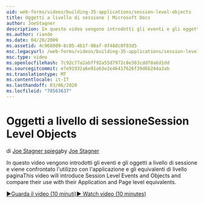 ```yaml
---
uid: web-forms/videos/building-35-applications/session-level-objects
title: Oggetti a livello di sessione | Microsoft Docs
author: JoeStagner
description: In questo video vengono introdotti gli eventi e gli oggetti a livello di sessione e viene confrontato l'utilizzo con l'applicazione e gli equivalenti di livello pagina
ms.author: riande
ms.date: 04/20/2009
ms.assetid: 4c968009-8c05-4b1f-98af-df48dc0f93d5
msc.legacyurl: /web-forms/videos/building-35-applications/session-level-objects
msc.type: video
ms.openlocfilehash: 7c92c77a2abff92a55d7972c8e383cddf8a6d1dd
ms.sourcegitcommit: e7e91932a6e91a63e2e46417626f39d6b244a3ab
ms.translationtype: MT
ms.contentlocale: it-IT
ms.lasthandoff: 03/06/2020
ms.locfileid: "78563637"
---
```

# <a name="session-level-objects"></a><span data-ttu-id="cefc8-103">Oggetti a livello di sessione</span><span class="sxs-lookup"><span data-stu-id="cefc8-103">Session Level Objects</span></span>

<span data-ttu-id="cefc8-104">di [Joe Stagner spiega](https://github.com/JoeStagner)</span><span class="sxs-lookup"><span data-stu-id="cefc8-104">by [Joe Stagner](https://github.com/JoeStagner)</span></span>

<span data-ttu-id="cefc8-105">In questo video vengono introdotti gli eventi e gli oggetti a livello di sessione e viene confrontato l'utilizzo con l'applicazione e gli equivalenti di livello pagina</span><span class="sxs-lookup"><span data-stu-id="cefc8-105">This video will introduce Session Level Events and Objects and compare their use with their Application and Page level equivalents.</span></span>

[<span data-ttu-id="cefc8-106">&#9654;Guarda il video (10 minuti)</span><span class="sxs-lookup"><span data-stu-id="cefc8-106">&#9654; Watch video (10 minutes)</span></span>](https://channel9.msdn.com/Blogs/ASP-NET-Site-Videos/session-level-objects)
